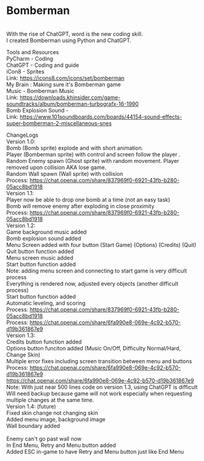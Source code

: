 # Bomberman
<br />With the rise of ChatGPT, word is the new coding skill.
<br />I created Bomberman using Python and ChatGPT.

Tools and Resources
<br />PyCharm - Coding
<br />ChatGPT - Coding and guide
<br />iCon8 - Sprites
<br />  Link:	https://icons8.com/icons/set/bomberman
<br />My Brain : Making sure it's Bomberman game
<br />Music - Bomberman Music
<br />  Link:	https://downloads.khinsider.com/game-soundtracks/album/bomberman-turbografx-16-1990
<br />Bomb Explosion Sound - 
<br />  Link: 	https://www.101soundboards.com/boards/44154-sound-effects-super-bomberman-2-miscellaneous-snes

ChangeLogs
<br />Version 1.0: 
<br />      Bomb (Bomb sprite) explode and with short animation. 
<br />      Player (Bomberman sprite) with control and screen follow the player . 
<br />      Random Enemy spawn (Ghost sprite) with random movement. Player removed upon collision AKA lose game.
<br />      Random Wall spawn (Wall sprite) with collision
<br />      Process: https://chat.openai.com/share/837969f0-6921-43fb-b280-05acc8bd1918
<br />Version 1.1:
<br />      Player now be able to drop one bomb at a time (not an easy task)
<br />      Bomb will remove enemy after exploding in close proximity
<br />      Process: https://chat.openai.com/share/837969f0-6921-43fb-b280-05acc8bd1918
<br />Version 1.2: 
<br />      Game background music added
<br />      Bomb explosion sound added
<br />      Menu Screen added with four button (Start Game) (Options) (Credits) (Quit)
<br />      Quit button function added
<br />      Menu screen music added
<br />      Start button function added
<br />      Note: adding menu screen and connecting to start game is very difficult process
<br />      Everything is rendered now, adjusted every objects (another difficult process)
<br />      Start button function added
<br />      Automatic leveling, and scoring 
<br />      Process: https://chat.openai.com/share/837969f0-6921-43fb-b280-05acc8bd1918
<br />      Process: https://chat.openai.com/share/6fa990e8-069e-4c92-b570-d19b361867e9
<br />Version 1.3: 
<br />      Credits button function added
<br />      Options button funciton added (Music On/Off, Difficulty Normal/Hard, Change Skin)
<br />      Multiple error fixes including screen transition between menu and buttons
<br />      Process:  https://chat.openai.com/share/6fa990e8-069e-4c92-b570-d19b361867e9
<br />      https://chat.openai.com/share/6fa990e8-069e-4c92-b570-d19b361867e9
<br />      Note: With just near 500 lines code on version 1.3, using ChatGPT is difficult
<br />      Will need backup because game will not work especially when requesting 
<br />      multiple changes at the same time.
<br />Version 1.4: (future)
<br />      Fixed skin change not changing skin
<br />      Added menu image, background image
<br />      Wall boundary added   
<br />      Enemy can't go past wall now
<br />      In End Menu, Retry and Menu button added
<br />      Added ESC in-game to have Retry and Menu button just like End Menu
<br />      
<br />   
<br />   
<br />   
<br />   
<br />   
<br />   
<br />   
<br />   
<br />   
<br />   



